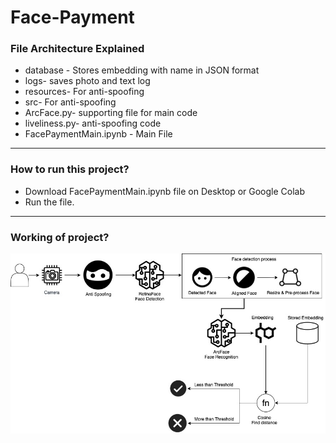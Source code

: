 # Face-Payment


### File Architecture Explained ###
* database - Stores embedding with name in JSON format
* logs- saves photo and text log
* resources- For anti-spoofing
* src- For anti-spoofing
* ArcFace.py- supporting file for main code
* liveliness.py- anti-spoofing code
* FacePaymentMain.ipynb - Main File
- - - -
### How to run this project? ###
* Download FacePaymentMain.ipynb file on Desktop or Google Colab
* Run the file.
- - - -
### Working of project? ###

![picture alt](https://raw.githubusercontent.com/madi82/Face-Payment/main/misc/loginprocess.jpg)





